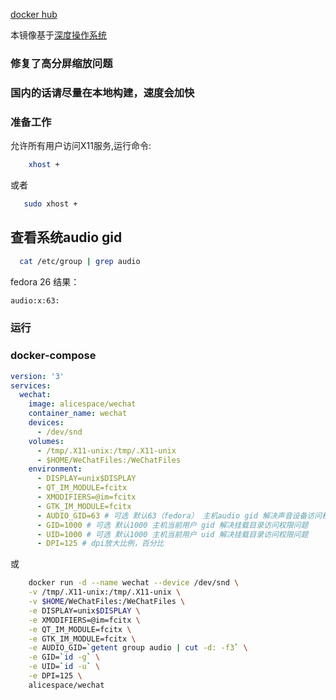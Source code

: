[docker hub](https://hub.docker.com/r/alicespace/wechat/)

本镜像基于[深度操作系统](https://www.deepin.org/download/)
### 修复了高分屏缩放问题
### 国内的话请尽量在本地构建，速度会加快
### 准备工作

允许所有用户访问X11服务,运行命令:

```bash
    xhost +
```
或者

```bash
   sudo xhost +
```

## 查看系统audio gid

```bash
  cat /etc/group | grep audio
```

fedora 26 结果：

```bash
audio:x:63:
```

### 运行

### docker-compose

```yml
version: '3'
services:
  wechat:
    image: alicespace/wechat
    container_name: wechat
    devices:
      - /dev/snd
    volumes:
      - /tmp/.X11-unix:/tmp/.X11-unix
      - $HOME/WeChatFiles:/WeChatFiles
    environment:
      - DISPLAY=unix$DISPLAY
      - QT_IM_MODULE=fcitx
      - XMODIFIERS=@im=fcitx
      - GTK_IM_MODULE=fcitx
      - AUDIO_GID=63 # 可选 默认63（fedora） 主机audio gid 解决声音设备访问权限问题
      - GID=1000 # 可选 默认1000 主机当前用户 gid 解决挂载目录访问权限问题
      - UID=1000 # 可选 默认1000 主机当前用户 uid 解决挂载目录访问权限问题
      - DPI=125 # dpi放大比例，百分比
```

或

```bash
    docker run -d --name wechat --device /dev/snd \
    -v /tmp/.X11-unix:/tmp/.X11-unix \
    -v $HOME/WeChatFiles:/WeChatFiles \
    -e DISPLAY=unix$DISPLAY \
    -e XMODIFIERS=@im=fcitx \
    -e QT_IM_MODULE=fcitx \
    -e GTK_IM_MODULE=fcitx \
    -e AUDIO_GID=`getent group audio | cut -d: -f3` \
    -e GID=`id -g` \
    -e UID=`id -u` \
    -e DPI=125 \
    alicespace/wechat
```
